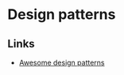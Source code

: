 # Design patterns

## Links

* [Awesome design patterns](https://github.com/DovAmir/awesome-design-patterns)

